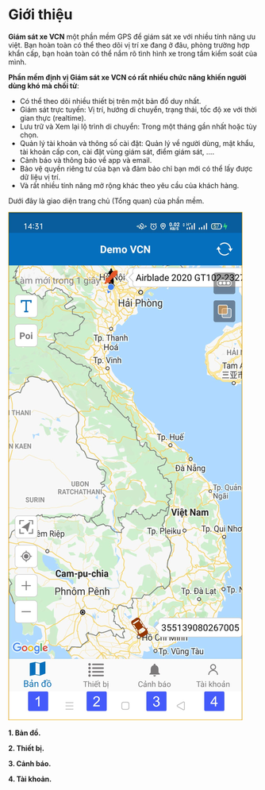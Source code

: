 # Giới thiệu 

**Giám sát xe VCN** một phần mềm GPS để giám sát xe với nhiều tính năng ưu việt. Bạn hoàn toàn có thể theo dõi vị trí xe đang ở đâu, phòng trường hợp khẩn cấp, bạn hoàn toàn có thể nắm rõ tình hình xe trong tầm kiểm soát của mình.

**Phần mềm định vị Giám sát xe VCN có rất nhiều chức năng khiến người dùng khó mà chối từ**:
- Có thể theo dõi nhiều thiết bị trên một bản đồ duy nhất.
- Giám sát trực tuyến: Vị trí, hướng di chuyển, trạng thái, tốc độ xe với thời gian thực (realtime).
- Lưu trữ và Xem lại lộ trình di chuyển: Trong một tháng gần nhất hoặc tùy chọn.
- Quản lý tài khoản và thông số cài đặt: Quản lý về người dùng, mật khẩu, tài khoản cấp con, cài đặt vùng giám sát, điểm giám sát, ....
- Cảnh báo và thông báo về app và email.
- Bảo vệ quyền riêng tư của bạn và đảm bảo chỉ bạn mới có thể lấy được dữ liệu vị trí.
-  Và rất nhiều tính năng mở rộng khác theo yêu cầu của khách hàng.

Dưới đây là giao diện trang chủ (Tổng quan) của phần mềm.

<span class="icon-left4">![Interface Web](/docs/assets/images/web-interface/app-vcn/home-mobile.jpg) 

**1. Bản đồ.**

**2. Thiết bị.**

**3. Cảnh báo.**

**4. Tài khoản.**

